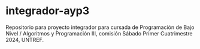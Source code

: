 # integrador-ayp3
Repositorio para proyecto integrador para cursada de Programación de Bajo Nivel / Algoritmos y Programación III, comisión Sábado Primer Cuatrimestre 2024, UNTREF.
